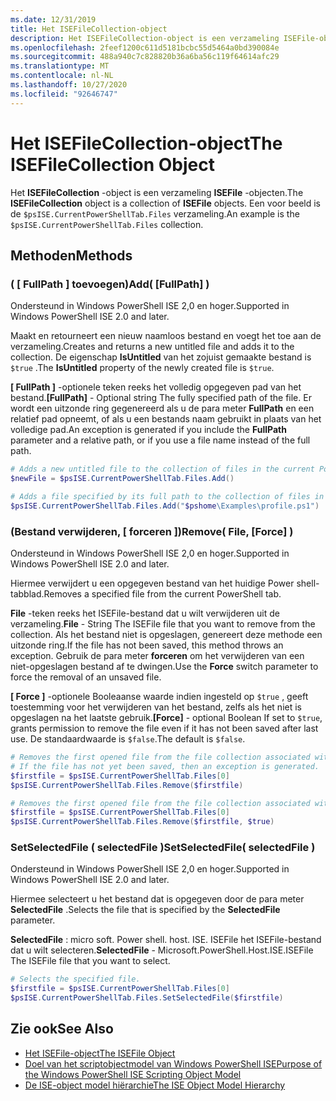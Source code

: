 ```yaml
---
ms.date: 12/31/2019
title: Het ISEFileCollection-object
description: Het ISEFileCollection-object is een verzameling ISEFile-objecten.
ms.openlocfilehash: 2feef1200c611d5181bcbc55d5464a0bd390084e
ms.sourcegitcommit: 488a940c7c828820b36a6ba56c119f64614afc29
ms.translationtype: MT
ms.contentlocale: nl-NL
ms.lasthandoff: 10/27/2020
ms.locfileid: "92646747"
---
```

# <a name="the-isefilecollection-object"></a><span data-ttu-id="661cd-103">Het ISEFileCollection-object</span><span class="sxs-lookup"><span data-stu-id="661cd-103">The ISEFileCollection Object</span></span>

<span data-ttu-id="661cd-104">Het **ISEFileCollection** -object is een verzameling **ISEFile** -objecten.</span><span class="sxs-lookup"><span data-stu-id="661cd-104">The **ISEFileCollection** object is a collection of **ISEFile** objects.</span></span> <span data-ttu-id="661cd-105">Een voor beeld is de `$psISE.CurrentPowerShellTab.Files` verzameling.</span><span class="sxs-lookup"><span data-stu-id="661cd-105">An example is the `$psISE.CurrentPowerShellTab.Files` collection.</span></span>

## <a name="methods"></a><span data-ttu-id="661cd-106">Methoden</span><span class="sxs-lookup"><span data-stu-id="661cd-106">Methods</span></span>

### <a name="add-fullpath-"></a><span data-ttu-id="661cd-107">\( \[ FullPath \] toevoegen\)</span><span class="sxs-lookup"><span data-stu-id="661cd-107">Add\( \[FullPath\] \)</span></span>

<span data-ttu-id="661cd-108">Ondersteund in Windows PowerShell ISE 2,0 en hoger.</span><span class="sxs-lookup"><span data-stu-id="661cd-108">Supported in Windows PowerShell ISE 2.0 and later.</span></span>

<span data-ttu-id="661cd-109">Maakt en retourneert een nieuw naamloos bestand en voegt het toe aan de verzameling.</span><span class="sxs-lookup"><span data-stu-id="661cd-109">Creates and returns a new untitled file and adds it to the collection.</span></span> <span data-ttu-id="661cd-110">De eigenschap **IsUntitled** van het zojuist gemaakte bestand is `$true` .</span><span class="sxs-lookup"><span data-stu-id="661cd-110">The **IsUntitled** property of the newly created file is `$true`.</span></span>

<span data-ttu-id="661cd-111">**\[ FullPath \]** -optionele teken reeks het volledig opgegeven pad van het bestand.</span><span class="sxs-lookup"><span data-stu-id="661cd-111">**\[FullPath\]** - Optional string The fully specified path of the file.</span></span> <span data-ttu-id="661cd-112">Er wordt een uitzonde ring gegenereerd als u de para meter **FullPath** en een relatief pad opneemt, of als u een bestands naam gebruikt in plaats van het volledige pad.</span><span class="sxs-lookup"><span data-stu-id="661cd-112">An exception is generated if you include the **FullPath** parameter and a relative path, or if you use a file name instead of the full path.</span></span>

```powershell
# Adds a new untitled file to the collection of files in the current PowerShell tab.
$newFile = $psISE.CurrentPowerShellTab.Files.Add()

# Adds a file specified by its full path to the collection of files in the current PowerShell tab.
$psISE.CurrentPowerShellTab.Files.Add("$pshome\Examples\profile.ps1")
```

### <a name="remove-file-force-"></a><span data-ttu-id="661cd-113">\(Bestand verwijderen, \[ forceren \]\)</span><span class="sxs-lookup"><span data-stu-id="661cd-113">Remove\( File, \[Force\] \)</span></span>

<span data-ttu-id="661cd-114">Ondersteund in Windows PowerShell ISE 2,0 en hoger.</span><span class="sxs-lookup"><span data-stu-id="661cd-114">Supported in Windows PowerShell ISE 2.0 and later.</span></span>

<span data-ttu-id="661cd-115">Hiermee verwijdert u een opgegeven bestand van het huidige Power shell-tabblad.</span><span class="sxs-lookup"><span data-stu-id="661cd-115">Removes a specified file from the current PowerShell tab.</span></span>

<span data-ttu-id="661cd-116">**File** -teken reeks het ISEFile-bestand dat u wilt verwijderen uit de verzameling.</span><span class="sxs-lookup"><span data-stu-id="661cd-116">**File** - String The ISEFile file that you want to remove from the collection.</span></span> <span data-ttu-id="661cd-117">Als het bestand niet is opgeslagen, genereert deze methode een uitzonde ring.</span><span class="sxs-lookup"><span data-stu-id="661cd-117">If the file has not been saved, this method throws an exception.</span></span> <span data-ttu-id="661cd-118">Gebruik de para meter **forceren** om het verwijderen van een niet-opgeslagen bestand af te dwingen.</span><span class="sxs-lookup"><span data-stu-id="661cd-118">Use the **Force** switch parameter to force the removal of an unsaved file.</span></span>

<span data-ttu-id="661cd-119">**\[ Force \]** -optionele Booleaanse waarde indien ingesteld op `$true` , geeft toestemming voor het verwijderen van het bestand, zelfs als het niet is opgeslagen na het laatste gebruik.</span><span class="sxs-lookup"><span data-stu-id="661cd-119">**\[Force\]** - optional Boolean If set to `$true`, grants permission to remove the file even if it has not been saved after last use.</span></span> <span data-ttu-id="661cd-120">De standaardwaarde is `$false`.</span><span class="sxs-lookup"><span data-stu-id="661cd-120">The default is `$false`.</span></span>

```powershell
# Removes the first opened file from the file collection associated with the current PowerShell tab.
# If the file has not yet been saved, then an exception is generated.
$firstfile = $psISE.CurrentPowerShellTab.Files[0]
$psISE.CurrentPowerShellTab.Files.Remove($firstfile)

# Removes the first opened file from the file collection associated with the current PowerShell tab, even if it has not been saved.
$firstfile = $psISE.CurrentPowerShellTab.Files[0]
$psISE.CurrentPowerShellTab.Files.Remove($firstfile, $true)
```

### <a name="setselectedfile-selectedfile-"></a><span data-ttu-id="661cd-121">SetSelectedFile \( selectedFile \)</span><span class="sxs-lookup"><span data-stu-id="661cd-121">SetSelectedFile\( selectedFile \)</span></span>

<span data-ttu-id="661cd-122">Ondersteund in Windows PowerShell ISE 2,0 en hoger.</span><span class="sxs-lookup"><span data-stu-id="661cd-122">Supported in Windows PowerShell ISE 2.0 and later.</span></span>

<span data-ttu-id="661cd-123">Hiermee selecteert u het bestand dat is opgegeven door de para meter **SelectedFile** .</span><span class="sxs-lookup"><span data-stu-id="661cd-123">Selects the file that is specified by the **SelectedFile** parameter.</span></span>

<span data-ttu-id="661cd-124">**SelectedFile** : micro soft. Power shell. host. ISE. ISEFile het ISEFile-bestand dat u wilt selecteren.</span><span class="sxs-lookup"><span data-stu-id="661cd-124">**SelectedFile** - Microsoft.PowerShell.Host.ISE.ISEFile The ISEFile file that you want to select.</span></span>

```powershell
# Selects the specified file.
$firstfile = $psISE.CurrentPowerShellTab.Files[0]
$psISE.CurrentPowerShellTab.Files.SetSelectedFile($firstfile)
```

## <a name="see-also"></a><span data-ttu-id="661cd-125">Zie ook</span><span class="sxs-lookup"><span data-stu-id="661cd-125">See Also</span></span>

- [<span data-ttu-id="661cd-126">Het ISEFile-object</span><span class="sxs-lookup"><span data-stu-id="661cd-126">The ISEFile Object</span></span>](The-ISEFile-Object.md)
- [<span data-ttu-id="661cd-127">Doel van het scriptobjectmodel van Windows PowerShell ISE</span><span class="sxs-lookup"><span data-stu-id="661cd-127">Purpose of the Windows PowerShell ISE Scripting Object Model</span></span>](Purpose-of-the-Windows-PowerShell-ISE-Scripting-Object-Model.md)
- [<span data-ttu-id="661cd-128">De ISE-object model hiërarchie</span><span class="sxs-lookup"><span data-stu-id="661cd-128">The ISE Object Model Hierarchy</span></span>](The-ISE-Object-Model-Hierarchy.md)
